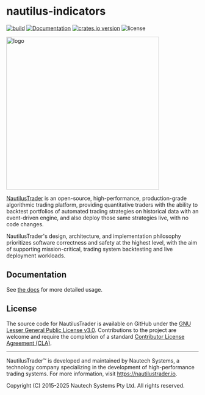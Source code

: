 # nautilus-indicators

[![build](https://github.com/nautechsystems/nautilus_trader/actions/workflows/build.yml/badge.svg?branch=master)](https://github.com/nautechsystems/nautilus_trader/actions/workflows/build.yml)
[![Documentation](https://img.shields.io/docsrs/nautilus-indicators)](https://docs.rs/nautilus-indicators/latest/nautilus-indicators/)
[![crates.io version](https://img.shields.io/crates/v/nautilus-indicators.svg)](https://crates.io/crates/nautilus-indicators)
![license](https://img.shields.io/github/license/nautechsystems/nautilus_trader?color=blue)

<img src="https://nautilustrader.io/nautilus-logo-white.png" alt="logo" width="400" height="auto"/>

[NautilusTrader](https://nautilustrader.io) is an open-source, high-performance, production-grade algorithmic trading platform,
providing quantitative traders with the ability to backtest portfolios of automated trading strategies
on historical data with an event-driven engine, and also deploy those same strategies live, with no code changes.

NautilusTrader's design, architecture, and implementation philosophy prioritizes software correctness and safety at the
highest level, with the aim of supporting mission-critical, trading system backtesting and live deployment workloads.

## Documentation

See [the docs](https://docs.rs/nautilus-indicators) for more detailed usage.

## License

The source code for NautilusTrader is available on GitHub under the [GNU Lesser General Public License v3.0](https://www.gnu.org/licenses/lgpl-3.0.en.html).
Contributions to the project are welcome and require the completion of a standard [Contributor License Agreement (CLA)](https://github.com/nautechsystems/nautilus_trader/blob/develop/CLA.md).

---

NautilusTrader™ is developed and maintained by Nautech Systems, a technology
company specializing in the development of high-performance trading systems.
For more information, visit https://nautilustrader.io.

Copyright (C) 2015-2025 Nautech Systems Pty Ltd. All rights reserved.

